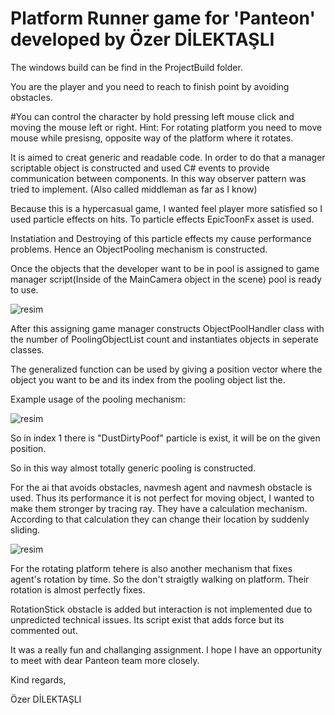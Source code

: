 # Platform Runner game for 'Panteon' developed by Özer DİLEKTAŞLI 

The windows build can be find in the ProjectBuild folder.

You are the player and you need to reach to finish point by avoiding obstacles.

#You can control the character by hold pressing left mouse click and moving the mouse left or right. 
Hint: For rotating platform you need to move mouse while presisng, opposite way of the platform where it rotates.

It is aimed to creat generic and readable code. In order to do that a manager scriptable object is constructed and used C# events to provide communication between components. In this way observer pattern was tried to implement. (Also called middleman as far as I know)

Because this is a hypercasual game, I wanted feel player more satisfied so I used particle effects on hits. To particle effects EpicToonFx asset is used.

Instatiation and Destroying of this particle effects my cause performance problems. Hence an ObjectPooling mechanism is constructed.

Once the objects that the developer want to be in pool is assigned to game manager script(Inside of the MainCamera object in the scene) pool is ready to use.

![resim](https://user-images.githubusercontent.com/61044813/171409539-37c73a1c-5d5e-4376-b08b-eb8ff0708c01.png)

After this assigning game manager constructs ObjectPoolHandler class with the number of PoolingObjectList count and instantiates objects in seperate classes.

The generalized function can be used by giving a position vector where the object you want to be and its index from the pooling object list the.

Example usage of the pooling mechanism:

![resim](https://user-images.githubusercontent.com/61044813/171411111-23304e1b-6277-444d-9715-8ae382fe241e.png)

 So in index 1 there is "DustDirtyPoof" particle is exist, it will be on the given position.
 
So in this way almost totally generic pooling is constructed.

For the ai that avoids obstacles, navmesh agent and navmesh obstacle is used. Thus its performance it is not perfect for moving object, I wanted to make them stronger by tracing ray. They have a calculation mechanism. According to that calculation they can change their location by suddenly sliding.

![resim](https://user-images.githubusercontent.com/61044813/171413705-d0b64cf0-9998-44da-bbfa-cf4cf9c6c320.png)

For the rotating platform tehere is also another mechanism that fixes agent's rotation by time. So the don't straigtly walking on platform. Their rotation is almost perfectly fixes.

RotationStick obstacle is added but interaction is not implemented due to unpredicted technical issues. Its script exist that adds force but its commented out.


It was a really fun and challanging assignment. I hope I have an opportunity to meet with dear Panteon team more closely.

Kind regards,

Özer DİLEKTAŞLI




 

